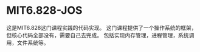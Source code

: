 # MIT6.828-JOS
这是MIT6.828这门课程实践的代码实现。
这门课程提供了一个操作系统的框架，但核心代码全部没有，需要自己去完成。
包括实现内存管理，进程管理，系统调用，文件系统等。
